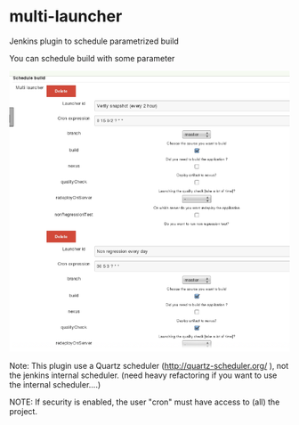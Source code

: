 multi-launcher
==============

Jenkins plugin to schedule parametrized build

You can schedule build with some parameter 

![Launchers view](https://github.com/intelradoux/multi-launcher/raw/master/img/launchers.png)

Note:
This plugin use a Quartz scheduler (http://quartz-scheduler.org/ ), not the jenkins internal scheduler. (need heavy refactoring if you want to use the internal scheduler....)

NOTE: If security is enabled, the user "cron" must have access to (all) the project.
